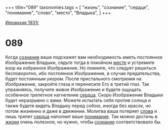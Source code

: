 +++
title="089"
taxonomies.tags = [
"жизнь",
"сознание",
"сердце",
"понимание",
"слово",
"место",
"Владыка",
]
+++

[Иерархия 1931г](/agni/19312)

# 089
Когда [сознание](/tags/сознание) ваше подскажет вам необходимость иметь постоянное Изображение Владыки, сядьте тогда в покойном [месте](/tags/место) и устремите взор на избранное Изображение. Но помните, что следует решиться бесповоротно, ибо постоянное Изображение, в случае предательства, будет постоянным укором. После пристального смотрения на Изображение, закройте глаза и перенесите Его в третий глаз. Так упражняясь, получите живое Изображение и будете ощущать особенное трепетное нагнетение [сердца](/tags/сердце). Скоро Изображение Владыки будет неразрывно с вами. Можете испытать себя против солнца и также будете видеть Владыку перед собою, иногда без красок, но потом жизненно и даже в движении. Молитва ваша потеряет [слова](/tags/слово) и лишь трепет [сердца](/tags/сердце) наполнит ваше [понимание](/tags/понимание). Так можно достичь в [жизни](/tags/жизнь) очень полезное, но нужно, чтобы [сознание](/tags/сознание) соответствовало бы.   

